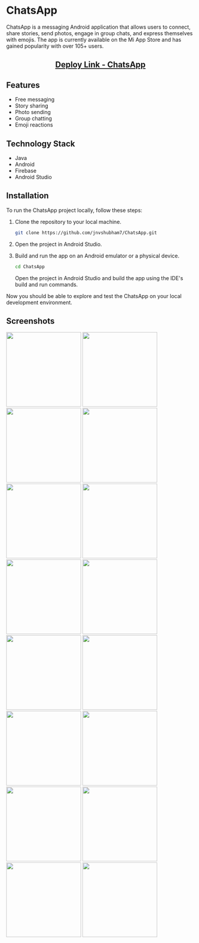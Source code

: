 # ChatsApp

ChatsApp is a messaging Android application that allows users to connect, share stories, send photos, engage in group chats, and express themselves with emojis. The app is currently available on the Mi App Store and has gained popularity with over 105+ users.

<h2 align="center">
  <a href="https://global.app.mi.com/details?lo=IN&la=en_US&id=com.example.chatsapp" style="display: inline-block;">Deploy Link - ChatsApp</a>

</h2>

## Features

- Free messaging
- Story sharing
- Photo sending
- Group chatting
- Emoji reactions

## Technology Stack

- Java
- Android
- Firebase
- Android Studio

## Installation

To run the ChatsApp project locally, follow these steps:

1. Clone the repository to your local machine.

   ```bash
   git clone https://github.com/jnvshubham7/ChatsApp.git
   ```
2. Open the project in Android Studio.
3. Build and run the app on an Android emulator or a physical device.

   ```bash
   cd ChatsApp
   ```

   Open the project in Android Studio and build the app using the IDE's build and run commands.

Now you should be able to explore and test the ChatsApp on your local development environment.

## Screenshots

<p float="left">
<p float="left">
  <img src="Screenshot/1.png" width="200" />
  <img src="Screenshot/2.png" width="200" />
  <img src="Screenshot/3.png" width="200" />
  <img src="Screenshot/4.png" width="200" />
  <img src="Screenshot/5.png" width="200" />
  <img src="Screenshot/6.png" width="200" />
  <img src="Screenshot/7.png" width="200" />
  <img src="Screenshot/8.png" width="200" />
  <img src="Screenshot/9.png" width="200" />
  <img src="Screenshot/10.png" width="200" />
  <img src="Screenshot/11.png" width="200" />
  <img src="Screenshot/12.png" width="200" />
  <img src="Screenshot/13.png" width="200" />
  <img src="Screenshot/14.png" width="200" />
  <img src="Screenshot/15.png" width="200" />
  <img src="Screenshot/2_1.png" width="200" />
</p>
